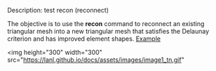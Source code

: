 Description: test recon (reconnect)

The objective is to use the **recon** command to reconnect an
existing triangular mesh into a new triangular mesh that satisfies the
Delaunay criterion and has improved element shapes.
[Example](description_2drecon.md)


<img height="300" width="300" src="https://lanl.github.io/docs/assets/images/image1_tn.gif"
